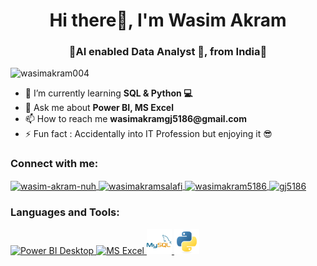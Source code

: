 <!DOCTYPE html>
<html lang="en">
<head>
    <meta charset="UTF-8">
    <meta name="viewport" content="width=device-width, initial-scale=1.0">
</head>
<body>
    <div align="center">
        <h1>Hi there👋, I'm Wasim Akram</h1>
        <h3>💠AI enabled Data Analyst 💼, from India💠</h3>
    </div>
    <p align="left"> 
        <img src="https://komarev.com/ghpvc/?username=wasimakram004&label=Profile%20views&color=0e75b6&style=flat" alt="wasimakram004" />
    </p>
    <ul>
        <li>🌱 I’m currently learning <strong>SQL & Python 💻</strong></li>
        <li>💬 Ask me about <strong>Power BI, MS Excel</strong></li>
        <li>📫 How to reach me <strong>wasimakramgj5186@gmail.com</strong></li>
        <li>⚡ Fun fact : Accidentally into IT Profession but enjoying it 😎</li>
    </ul>
    <h3>Connect with me:</h3>
    <p>
        <a href="https://linkedin.com/in/wasim-akram-nuh" target="_blank">
            <img align="center" src="https://raw.githubusercontent.com/rahuldkjain/github-profile-readme-generator/master/src/images/icons/Social/linked-in-alt.svg" alt="wasim-akram-nuh" height="30" width="40" />
        </a>
        <a href="https://kaggle.com/wasimakramsalafi" target="_blank">
            <img align="center" src="https://raw.githubusercontent.com/rahuldkjain/github-profile-readme-generator/master/src/images/icons/Social/kaggle.svg" alt="wasimakramsalafi" height="30" width="40" />
        </a>
        <a href="https://www.hackerrank.com/wasimakram5186" target="_blank">
            <img align="center" src="https://raw.githubusercontent.com/rahuldkjain/github-profile-readme-generator/master/src/images/icons/Social/hackerrank.svg" alt="wasimakram5186" height="30" width="40" />
        </a>
        <a href="https://leetcode.com/u/gj5186/" target="_blank">
            <img align="center" src="https://raw.githubusercontent.com/rahuldkjain/github-profile-readme-generator/master/src/images/icons/Social/leet-code.svg" alt="gj5186" height="30" width="40" />
        </a>
    </p>
    <h3>Languages and Tools:</h3>
    <p>
        <a href="https://powerbi.microsoft.com/" target="_blank" rel="noreferrer">
            <img src="https://upload.wikimedia.org/wikipedia/commons/c/cf/New_Power_BI_Logo.svg" alt="Power BI Desktop" width="40" height="40"/>
        </a>
        <a href="https://www.microsoft.com/en-us/microsoft-365/excel" target="_blank" rel="noreferrer">
            <img src="https://img.icons8.com/color/452/microsoft-excel-2019--v1.png" alt="MS Excel" width="40" height="40"/>
        </a>
        <a href="https://www.mysql.com/" target="_blank" rel="noreferrer">
            <img src="https://raw.githubusercontent.com/devicons/devicon/master/icons/mysql/mysql-original-wordmark.svg" alt="MySQL" width="40" height="40"/>
        </a>
        <a href="https://www.python.org" target="_blank" rel="noreferrer">
            <img src="https://raw.githubusercontent.com/devicons/devicon/master/icons/python/python-original.svg" alt="Python" width="40" height="40"/>
        </a>
    </p>
</body>
</html>
